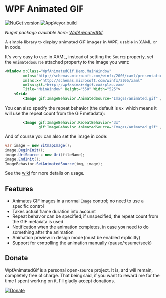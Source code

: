 WPF Animated GIF
================

[![NuGet version](https://img.shields.io/nuget/v/WpfAnimatedGif.svg?logo=nuget)](https://www.nuget.org/packages/WpfAnimatedGif)
[![AppVeyor build](https://img.shields.io/appveyor/ci/thomaslevesque/wpfanimatedgif.svg?logo=appveyor&logoColor=cccccc)](https://ci.appveyor.com/project/thomaslevesque/wpfanimatedgif)

_Nuget package available here: [WpfAnimatedGif](https://nuget.org/packages/WpfAnimatedGif)._

A simple library to display animated GIF images in WPF, usable in XAML or in code.

It's very easy to use: in XAML, instead of setting the `Source` property, set the `AnimatedSource` attached property to the image you want:

```xml
<Window x:Class="WpfAnimatedGif.Demo.MainWindow"
        xmlns="http://schemas.microsoft.com/winfx/2006/xaml/presentation"
        xmlns:x="http://schemas.microsoft.com/winfx/2006/xaml"
        xmlns:gif="http://wpfanimatedgif.codeplex.com"
        Title="MainWindow" Height="350" Width="525">
    <Grid>
        <Image gif:ImageBehavior.AnimatedSource="Images/animated.gif" />
```

You can also specify the repeat behavior (the default is `0x`, which means it will use the repeat count from the GIF metadata):

```xml
        <Image gif:ImageBehavior.RepeatBehavior="3x"
               gif:ImageBehavior.AnimatedSource="Images/animated.gif" />
```

And of course you can also set the image in code:

```csharp
var image = new BitmapImage();
image.BeginInit();
image.UriSource = new Uri(fileName);
image.EndInit();
ImageBehavior.SetAnimatedSource(img, image);
```

See the [wiki](https://github.com/XamlAnimatedGif/WpfAnimatedGif/wiki) for more details on usage.

Features
--------

* Animates GIF images in a normal `Image` control; no need to use a specific control
* Takes actual frame duration into account
* Repeat behavior can be specified; if unspecified, the repeat count from the GIF metadata is used
* Notification when the animation completes, in case you need to do something after the animation
* Animation preview in design mode (must be enabled explicitly)
* Support for controlling the animation manually (pause/resume/seek)

Donate
------

WpfAnimatedGif is a personal open-source project. It is, and will remain, completely free of charge. That being said, if you want to reward me for the time I spent working on it, I'll  gladly accept donations.

[![Donate](https://www.paypalobjects.com/en_US/i/btn/btn_donate_SM.gif)](https://www.paypal.me/thomaslevesque)
